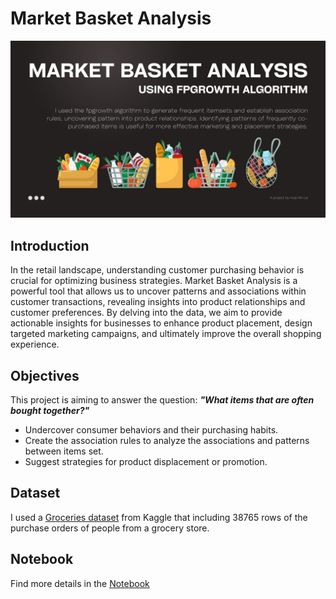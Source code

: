 # Market Basket Analysis
![image](cover.jpg)

## Introduction
In the retail landscape, understanding customer purchasing behavior is crucial for optimizing business strategies. Market Basket Analysis is a powerful tool that allows us to uncover patterns and associations within customer transactions, revealing insights into product relationships and customer preferences. By delving into the data, we aim to provide actionable insights for businesses to enhance product placement, design targeted marketing campaigns, and ultimately improve the overall shopping experience.

## Objectives
This project is aiming to answer the question: ***"What items that are often bought together?"***
* Undercover consumer behaviors and their purchasing habits.
* Create the association rules to analyze the associations and patterns between items set.
* Suggest strategies for product displacement or promotion.
## Dataset
I used a [Groceries dataset](https://www.kaggle.com/datasets/heeraldedhia/groceries-dataset/data) from Kaggle that including 38765 rows of the purchase orders of people from a grocery store.
## Notebook
Find more details in the [Notebook](Groceries_MarketBasketAnalysis.ipynb)
